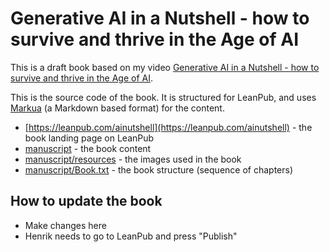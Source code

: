 # Generative AI in a Nutshell - how to survive and thrive in the Age of AI

This is a draft book based on my video [Generative AI in a Nutshell - how to survive and thrive in the Age of AI](https://www.youtube.com/watch?v=2IK3DFHRFfw).

This is the source code of the book. It is structured for LeanPub, and uses [Markua](https://markua.com/) (a Markdown based format) for the content.

- [https://leanpub.com/ainutshell](https://leanpub.com/ainutshell) - the book landing page on LeanPub
- [manuscript](manuscript) - the book content
- [manuscript/resources](manuscript/resources) - the images used in the book
- [manuscript/Book.txt](manuscript/Book.txt) - the book structure (sequence of chapters)

## How to update the book

- Make changes here
- Henrik needs to go to LeanPub and press "Publish"
